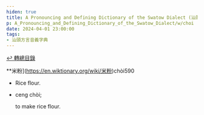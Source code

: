 ```yaml
---
hiden: true
title: A Pronouncing and Defining Dictionary of the Swatow Dialect (汕頭方言音義字典) / choi
p: A_Pronouncing_and_Defining_Dictionary_of_the_Swatow_Dialect/w/choi
date: 2024-04-01 23:00:00
tags: 
- 汕頭方言音義字典
---
```


[↩️ 轉總目錄](/A_Pronouncing_and_Defining_Dictionary_of_the_Swatow_Dialect)


**米粉](https://en.wiktionary.org/wiki/米粉)chòi590
- Rice flour.

- ceng chòi;

  to make rice flour.